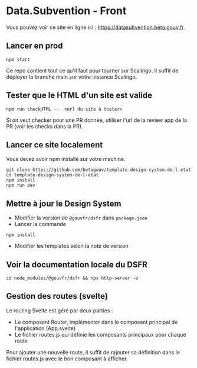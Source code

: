 # Data.Subvention - Front

Vous pouvez voir ce site en ligne ici : https://datasubvention.beta.gouv.fr.

## Lancer en prod

```
npm start
```

Ce repo contient tout ce qu'il faut pour tourner sur Scalingo. Il suffit de déployer la branche main sur votre instance Scalingo.

## Tester que le HTML d'un site est valide

```
npm run checkHTML --  <url du site à tester>
```

Si on veut checker pour une PR donnée, utiliser l'url de la review app de la PR (voir les checks dans la PR).

## Lancer ce site localement

Vous devez avoir npm installé sur votre machine.

```
git clone https://github.com/betagouv/template-design-system-de-l-etat
cd template-design-system-de-l-etat
npm install
npm run dev
```

## Mettre à jour le Design System

-   Modifier la version de `@gouvfr/dsfr` dans `package.json`
-   Lancer la commande

```
npm install
```

-   Modifier les templates selon la note de version

## Voir la documentation locale du DSFR

```
cd node_modules/@gouvfr/dsfr && npx http-server -o
```

## Gestion des routes (svelte)

Le routing Svelte est géré par deux parties :

-   Le composant Router, implémenter dans le composant principal de l'application (App.svelte)
-   Le fichier routes.js qui définie les composants principaux pour chaque route

Pour ajouter une nouvelle route, il suffit de rajouter sa définition dans le fichier routes.js avec le bon composant à afficher.
